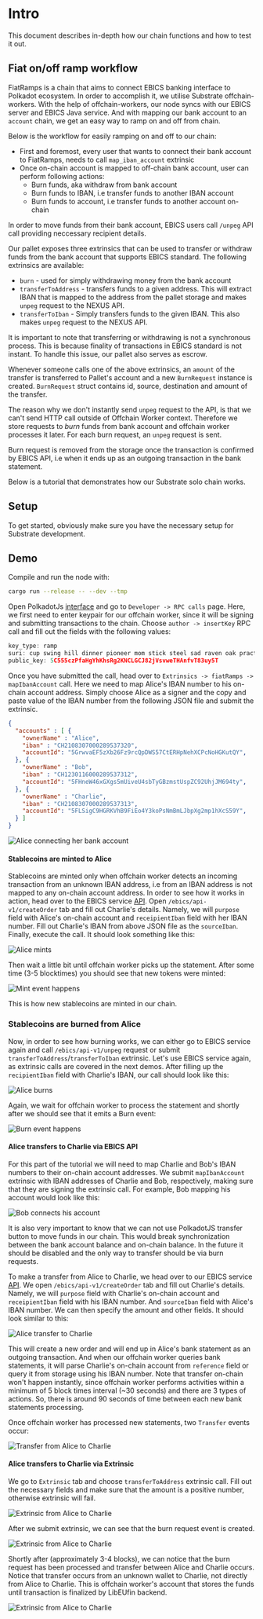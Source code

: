# Intro

This document describes in-depth how our chain functions and how to test it out.

## Fiat on/off ramp workflow

FiatRamps is a chain that aims to connect EBICS banking interface to Polkadot ecosystem. In order to accomplish it, we utilise Substrate offchain-workers. With the help of offchain-workers, our node syncs with our EBICS server and EBICS Java service. And with mapping our bank account to an `account` chain, we get an easy way to ramp on and off from chain.

Below is the workflow for easily ramping on and off to our chain:

- First and foremost, every user that wants to connect their bank account to FiatRamps, needs to call `map_iban_account` extrinsic
- Once on-chain account is mapped to off-chain bank account, user can perform following actions:
  - Burn funds, aka withdraw from bank account
  - Burn funds to IBAN, i.e transfer funds to another IBAN account
  - Burn funds to account, i.e transfer funds to another account on-chain

In order to move funds from their bank account, EBICS users call `/unpeg` API call providing neccessary recipient details.

Our pallet exposes three extrinsics that can be used to transfer or withdraw funds from the bank account that supports EBICS standard. The following extrinsics are available:

- `burn` - used for simply withdrawing money from the bank account  
- `transferToAddress` - transfers funds to a given address. This will extract IBAN that is mapped to the address from the pallet storage and makes `unpeg` request to the NEXUS API.  
- `transferToIban` - Simply transfers funds to the given IBAN. This also makes `unpeg` request to the NEXUS API.

It is important to note that transferring or withdrawing is not a synchronous process. This is because finality of transactions in EBICS standard is not instant. To handle this issue, our pallet also serves as escrow.

Whenever someone calls one of the above extrinsics, an `amount` of the transfer is transferred to Pallet's account and a new `BurnRequest` instance is created. `BurnRequest` struct contains id, source, destination and amount of the transfer.

The reason why we don't instantly send `unpeg` request to the API, is that we can't send HTTP call outside of Offchain Worker context. Therefore we store requests to *burn* funds from bank account and offchain worker processes it later. For each burn request, an `unpeg` request is sent.

Burn request is removed from the storage once the transaction is confirmed by EBICS API, i.e when it ends up as an outgoing transaction in the bank statement.

Below is a tutorial that demonstrates how our Substrate solo chain works.

## Setup

To get started, obviously make sure you have the necessary setup for Substrate development.

## Demo

Compile and run the node with:

```bash
cargo run --release -- --dev --tmp
```

Open PolkadotJs [interface](https://polkadot.js.org/apps/?rpc=ws%3A%2F%2F127.0.0.1%3A9944#/explorer) and go to `Developer -> RPC calls` page. Here, we first need to enter keypair for our offchain worker, since it will be signing and submitting transactions to the chain. Choose `author -> insertKey` RPC call and fill out the fields with the following values:

```js
key_type: ramp
suri: cup swing hill dinner pioneer mom stick steel sad raven oak practice
public_key: 5C555czPfaHgYhKhsRg2KNCLGCJ82jVsvweTHAnfvT83uy5T
```

Once you have submitted the call, head over to `Extrinsics -> fiatRamps -> mapIbanAccount` call. Here we need to map Alice's IBAN number to his on-chain account address. Simply choose Alice as a signer and the  copy and paste value of the IBAN number from the following JSON file and submit the extrinsic.

```json
{
  "accounts" : [ {
    "ownerName" : "Alice",
    "iban" : "CH2108307000289537320",
    "accountId": "5GrwvaEF5zXb26Fz9rcQpDWS57CtERHpNehXCPcNoHGKutQY",
  }, {
    "ownerName" : "Bob",
    "iban" : "CH1230116000289537312",
    "accountId": "5FHneW46xGXgs5mUiveU4sbTyGBzmstUspZC92UhjJM694ty",
  }, {
    "ownerName" : "Charlie",
    "iban" : "CH2108307000289537313",
    "accountId": "5FLSigC9HGRKVhB9FiEo4Y3koPsNmBmLJbpXg2mp1hXcS59Y",
  } ]
}
```

![Alice connecting her bank account](/assets/alice-map-account.png)

#### Stablecoins are minted to Alice

Stablecoins are minted only when offchain worker detects an incoming transaction from an unknown IBAN address, i.e from an IBAN address is not mapped to any on-chain account address. In order to see how it works in action, head over to the EBICS service [API](http://w.e36.io:8093/ebics/swagger-ui/?url=/ebics/v2/api-docs/#/). Open `/ebics/api-v1/createOrder` tab and fill out Charlie's details. Namely, we will `purpose` field with Alice's on-chain account and `receipientIban` field with her IBAN number. Fill out Charlie's IBAN from above JSON file as the `sourceIban`. Finally, execute the call. It should look something like this:

![Alice mints](/assets/ebics-minting.png)

Then wait a little bit until offchain worker picks up the statement. After some time (3-5 blocktimes) you should see that new tokens were minted:

![Mint event happens](/assets/ocw-minting.png)

This is how new stablecoins are minted in our chain.

### Stablecoins are burned from Alice

Now, in order to see how burning works, we can either go to EBICS service again and call `/ebics/api-v1/unpeg` request or submit `transferToAddress`/`transferToIban` extrinsic. Let's use EBICS service again, as extrinsic calls are covered in the next demos. After filling up the `recipientIban` field with Charlie's IBAN, our call should look like this:

![Alice burns](/assets/ebics-burning.png)

Again, we wait for offchain worker to process the statement and shortly after we should see that it emits a Burn event:

![Burn event happens](/assets/ocw-burning.png)

#### Alice transfers to Charlie via EBICS API
For this part of the tutorial we will need to map Charlie and Bob's IBAN numbers to their on-chain account addresses. We submit `mapIbanAccount` extrinsic with IBAN addresses of Charlie and Bob, respectively, making sure that they are signing the extrinsic call. For example, Bob mapping his account would look like this:

![Bob connects his account](/assets/bob-map-iban.png)

It is also very important to know that we can not use PolkadotJS transfer button to move funds in our chain. This would break synchronization between the bank account balance and on-chain balance. In the future it should be disabled and the only way to transfer should be via burn requests.

To make a transfer from Alice to Charlie, we head over to our EBICS service [API](http://w.e36.io:8093/ebics/swagger-ui/?url=/ebics/v2/api-docs/#/). We open `/ebics/api-v1/createOrder` tab and fill out Charlie's details. Namely, we will `purpose` field with Charlie's on-chain account and `receipientIban` field with his IBAN number. And `sourceIban` field with Alice's IBAN number. We can then specify the amount and other fields. It should look similar to this:

![Alice transfer to Charlie](/assets/alice-transfer-charlie.png)

This will create a new order and will end up in Alice's bank statement as an outgoing transaction. And when our offchain worker queries bank statements, it will parse Charlie's on-chain account from `reference` field or query it from storage using his IBAN number. Note that transfer on-chain won't happen instantly, since offchain worker performs activities within a minimum of 5 block times interval (~30 seconds) and there are 3 types of actions. So, there is around 90 seconds of time between each new bank statements processing. 

Once offchain worker has processed new statements, two `Transfer` events occur:

![Transfer from Alice to Charlie](/assets/alice-bob-events.png)

#### Alice transfers to Charlie via Extrinsic

We go to `Extrinsic` tab and choose `transferToAddress` extrinsic call. Fill out the necessary fields and make sure that the amount is a positive number, otherwise extrinsic will fail.

![Extrinsic from Alice to Charlie](/assets/alice-charlie-ext.png)

After we submit extrinsic, we can see that the burn request event is created.

![Extrinsic from Alice to Charlie](/assets/alice-charlie-event-request.png)

Shortly after (approximately 3-4 blocks), we can notice that the burn request has been processed and transfer between Alice and Charlie occurs. Notice that transfer occurs from an unknown wallet to Charlie, not directly from Alice to Charlie. This is offchain worker's account that stores the funds until transaction is finalized by LibEUfin backend.

![Extrinsic from Alice to Charlie](/assets/alice-charlie-transfer.png)
